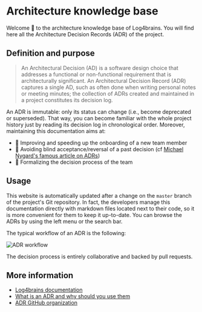 <!-- This file is the homepage of your Log4brains knowledge base. You are free to edit it as you want -->

# Architecture knowledge base

Welcome 👋 to the architecture knowledge base of Log4brains.
You will find here all the Architecture Decision Records (ADR) of the project.

## Definition and purpose

> An Architectural Decision (AD) is a software design choice that addresses a functional or non-functional requirement that is architecturally significant.
> An Architectural Decision Record (ADR) captures a single AD, such as often done when writing personal notes or meeting minutes; the collection of ADRs created and maintained in a project constitutes its decision log.

An ADR is immutable: only its status can change (i.e., become deprecated or superseded). That way, you can become familiar with the whole project history just by reading its decision log in chronological order.
Moreover, maintaining this documentation aims at:

- 🚀 Improving and speeding up the onboarding of a new team member
- 🔭 Avoiding blind acceptance/reversal of a past decision (cf [Michael Nygard's famous article on ADRs](https://cognitect.com/blog/2011/11/15/documenting-architecture-decisions.html))
- 🤝 Formalizing the decision process of the team

## Usage

This website is automatically updated after a change on the `master` branch of the project's Git repository.
In fact, the developers manage this documentation directly with markdown files located next to their code, so it is more convenient for them to keep it up-to-date.
You can browse the ADRs by using the left menu or the search bar.

The typical workflow of an ADR is the following:

![ADR workflow](/l4b-static/adr-workflow.png)

The decision process is entirely collaborative and backed by pull requests.

## More information

- [Log4brains documentation](https://github.com/thomvaill/log4brains/tree/master#readme)
- [What is an ADR and why should you use them](https://github.com/thomvaill/log4brains/tree/master#-what-is-an-adr-and-why-should-you-use-them)
- [ADR GitHub organization](https://adr.github.io/)
